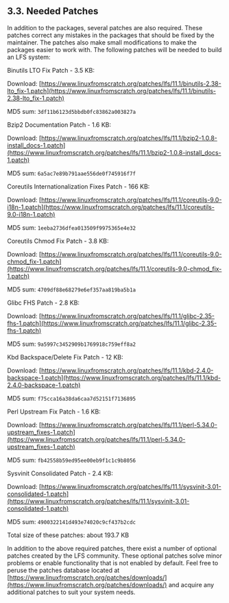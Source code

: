 ## 3.3. Needed Patches

In addition to the packages, several patches are also required. These patches correct any mistakes in the packages that should be fixed by the maintainer. The patches also make small modifications to make the packages easier to work with. The following patches will be needed to build an LFS system:

Binutils LTO Fix Patch - 3.5 KB:

Download: [https://www.linuxfromscratch.org/patches/lfs/11.1/binutils-2.38-lto_fix-1.patch](https://www.linuxfromscratch.org/patches/lfs/11.1/binutils-2.38-lto_fix-1.patch)

MD5 sum: `3df11b6123d5bbdb0fc83862a003827a`

Bzip2 Documentation Patch - 1.6 KB:

Download: [https://www.linuxfromscratch.org/patches/lfs/11.1/bzip2-1.0.8-install_docs-1.patch](https://www.linuxfromscratch.org/patches/lfs/11.1/bzip2-1.0.8-install_docs-1.patch)

MD5 sum: `6a5ac7e89b791aae556de0f745916f7f`

Coreutils Internationalization Fixes Patch - 166 KB:

Download: [https://www.linuxfromscratch.org/patches/lfs/11.1/coreutils-9.0-i18n-1.patch](https://www.linuxfromscratch.org/patches/lfs/11.1/coreutils-9.0-i18n-1.patch)

MD5 sum: `1eeba2736dfea013509f9975365e4e32`

Coreutils Chmod Fix Patch - 3.8 KB:

Download: [https://www.linuxfromscratch.org/patches/lfs/11.1/coreutils-9.0-chmod_fix-1.patch](https://www.linuxfromscratch.org/patches/lfs/11.1/coreutils-9.0-chmod_fix-1.patch)

MD5 sum: `4709df88e68279e6ef357aa819ba5b1a`

Glibc FHS Patch - 2.8 KB:

Download: [https://www.linuxfromscratch.org/patches/lfs/11.1/glibc-2.35-fhs-1.patch](https://www.linuxfromscratch.org/patches/lfs/11.1/glibc-2.35-fhs-1.patch)

MD5 sum: `9a5997c3452909b1769918c759eff8a2`

Kbd Backspace/Delete Fix Patch - 12 KB:

Download: [https://www.linuxfromscratch.org/patches/lfs/11.1/kbd-2.4.0-backspace-1.patch](https://www.linuxfromscratch.org/patches/lfs/11.1/kbd-2.4.0-backspace-1.patch)

MD5 sum: `f75cca16a38da6caa7d52151f7136895`

Perl Upstream Fix Patch - 1.6 KB:

Download: [https://www.linuxfromscratch.org/patches/lfs/11.1/perl-5.34.0-upstream_fixes-1.patch](https://www.linuxfromscratch.org/patches/lfs/11.1/perl-5.34.0-upstream_fixes-1.patch)

MD5 sum: `fb42558b59ed95ee00eb9f1c1c9b8056`

Sysvinit Consolidated Patch - 2.4 KB:

Download: [https://www.linuxfromscratch.org/patches/lfs/11.1/sysvinit-3.01-consolidated-1.patch](https://www.linuxfromscratch.org/patches/lfs/11.1/sysvinit-3.01-consolidated-1.patch)

MD5 sum: `4900322141d493e74020c9cf437b2cdc`

Total size of these patches: about 193.7 KB

In addition to the above required patches, there exist a number of optional patches created by the LFS community. These optional patches solve minor problems or enable functionality that is not enabled by default. Feel free to peruse the patches database located at [https://www.linuxfromscratch.org/patches/downloads/](https://www.linuxfromscratch.org/patches/downloads/) and acquire any additional patches to suit your system needs.